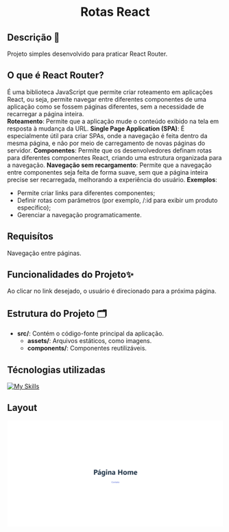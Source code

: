 <div align="center">

# Rotas React

</div>

## Descrição 📝
Projeto simples desenvolvido para praticar React Router.

## O que é React Router?
É uma biblioteca JavaScript que permite criar roteamento em aplicações React, ou seja, permite navegar entre diferentes componentes de uma aplicação como se fossem páginas diferentes, sem a necessidade de recarregar a página inteira.<br> 
**Roteamento**:
Permite que a aplicação mude o conteúdo exibido na tela em resposta à mudança da URL. 
**Single Page Application (SPA)**:
É especialmente útil para criar SPAs, onde a navegação é feita dentro da mesma página, e não por meio de carregamento de novas páginas do servidor. 
**Componentes**:
Permite que os desenvolvedores definam rotas para diferentes componentes React, criando uma estrutura organizada para a navegação. 
**Navegação sem recargamento**:
Permite que a navegação entre componentes seja feita de forma suave, sem que a página inteira precise ser recarregada, melhorando a experiência do usuário. 
**Exemplos**:
- Permite criar links para diferentes componentes; 
- Definir rotas com parâmetros (por exemplo, /:id para exibir um produto específico); 
- Gerenciar a navegação programaticamente. 

## Requisítos
Navegação entre páginas.

## Funcionalidades do Projeto✨
Ao clicar no link desejado, o usuário é direcionado para a próxima página.


## Estrutura do Projeto 🗂️
- **src/**: Contém o código-fonte principal da aplicação.
    - **assets/**: Arquivos estáticos, como imagens.
    - **components/**: Componentes reutilizáveis.


## Técnologias utilizadas
[![My Skills](https://skillicons.dev/icons?i=js,html,react)](https://skillicons.dev)

## Layout 
<img src="./src/assets/animacao-router.gif">